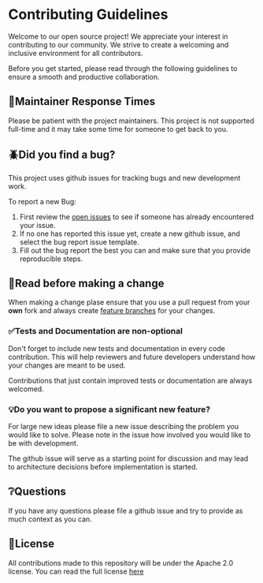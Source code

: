 # Contributing Guidelines

Welcome to our open source project! We appreciate your interest in contributing to our community.
We strive to create a welcoming and inclusive environment for all contributors.

Before you get started, please read through the following guidelines to ensure a smooth and
productive collaboration.

## 📱Maintainer Response Times

Please be patient with the project maintainers. This project is not supported full-time and it
may take some time for someone to get back to you.

## 🪲Did you find a bug?

This project uses github issues for tracking bugs and new development work.

To report a new Bug:

1. First review the [open issues](https://github.com/navapbc/cobol-sequential/issues) to see if
someone has already encountered your issue.
2. If no one has reported this issue yet, create a new github issue, and select the bug report issue
template.
3. Fill out the bug report the best you can and make sure that you provide reproducible steps.

## 📖Read before making a change

When making a change plase ensure that you use a pull request from your **own** fork and always create
[feature branches](https://www.atlassian.com/git/tutorials/comparing-workflows/feature-branch-workflow)
for your changes.

### ✅Tests and Documentation are non-optional

Don't forget to include new tests and documentation in every code contribution. This will help
reviewers and future developers understand how your changes are meant to be used.

Contributions that just contain improved tests or documentation are always welcomed.

### 💡Do you want to propose a significant new feature?

For large new ideas please file a new issue describing the problem you would like to solve. Please
note in the issue how involved you would like to be with development.

The github issue will serve as a starting point for discussion and may lead to architecture decisions
before implementation is started.

## ❔Questions

If you have any questions please file a github issue and try to provide as much context as you can.

## 📃License

All contributions made to this repository will be under the Apache 2.0 license. You can read the full
license [here](LICENSE)
